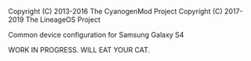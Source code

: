 Copyright (C) 2013-2016 The CyanogenMod Project
Copyright (C) 2017-2019 The LineageOS Project

Common device configuration for Samsung Galaxy S4

WORK IN PROGRESS. WILL EAT YOUR CAT.
